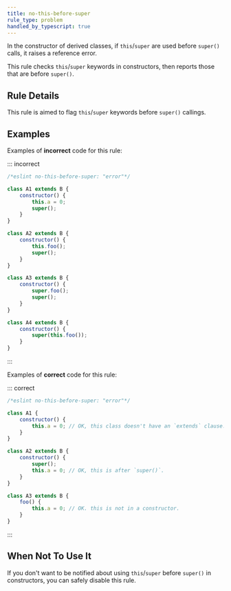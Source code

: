 ```yaml
---
title: no-this-before-super
rule_type: problem
handled_by_typescript: true
---
```




In the constructor of derived classes, if `this`/`super` are used before `super()` calls, it raises a reference error.

This rule checks `this`/`super` keywords in constructors, then reports those that are before `super()`.

## Rule Details

This rule is aimed to flag `this`/`super` keywords before `super()` callings.

## Examples

Examples of **incorrect** code for this rule:

::: incorrect

```js
/*eslint no-this-before-super: "error"*/

class A1 extends B {
    constructor() {
        this.a = 0;
        super();
    }
}

class A2 extends B {
    constructor() {
        this.foo();
        super();
    }
}

class A3 extends B {
    constructor() {
        super.foo();
        super();
    }
}

class A4 extends B {
    constructor() {
        super(this.foo());
    }
}
```

:::

Examples of **correct** code for this rule:

::: correct

```js
/*eslint no-this-before-super: "error"*/

class A1 {
    constructor() {
        this.a = 0; // OK, this class doesn't have an `extends` clause.
    }
}

class A2 extends B {
    constructor() {
        super();
        this.a = 0; // OK, this is after `super()`.
    }
}

class A3 extends B {
    foo() {
        this.a = 0; // OK. this is not in a constructor.
    }
}
```

:::

## When Not To Use It

If you don't want to be notified about using `this`/`super` before `super()` in constructors, you can safely disable this rule.
